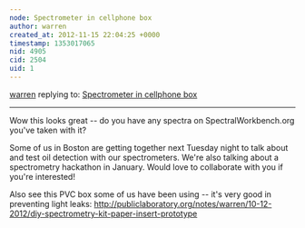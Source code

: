 ```yaml
---
node: Spectrometer in cellphone box
author: warren
created_at: 2012-11-15 22:04:25 +0000
timestamp: 1353017065
nid: 4905
cid: 2504
uid: 1
---
```




[warren](../profile/warren) replying to: [Spectrometer in cellphone box](../notes/kosamari/11-14-2012/spectrometer-cellphone-box)

----
Wow this looks great -- do you have any spectra on SpectralWorkbench.org you've taken with it?

Some of us in Boston are getting together next Tuesday night to talk about and test oil detection with our spectrometers. We're also talking about a spectrometry hackathon in January. Would love to collaborate with you if you're interested!

Also see this PVC box some of us have been using -- it's very good in preventing light leaks: http://publiclaboratory.org/notes/warren/10-12-2012/diy-spectrometry-kit-paper-insert-prototype